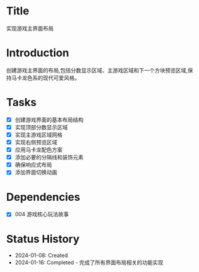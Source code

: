 # Title
实现游戏主界面布局

# Introduction
创建游戏主界面的布局,包括分数显示区域、主游戏区域和下一个方块预览区域,保持马卡龙色系的现代可爱风格。

# Tasks
- [x] 创建游戏界面的基本布局结构
- [x] 实现顶部分数显示区域
- [x] 实现主游戏区域网格
- [x] 实现右侧预览区域
- [x] 应用马卡龙配色方案
- [x] 添加必要的分隔线和装饰元素
- [x] 确保响应式布局
- [x] 添加界面切换动画

# Dependencies
- [x] 004 游戏核心玩法故事

# Status History
- 2024-01-08: Created
- 2024-01-16: Completed - 完成了所有界面布局相关的功能实现
